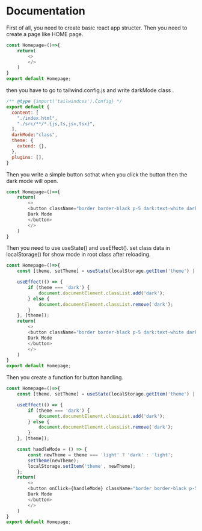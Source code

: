 # Documentation

First of all, you need to create basic react app structer. Then you need to create a page like HOME page.
```javascript
const Homepage=()=>{
    return(
        <>
        </>
    )
}
export default Homepage;
```
then you have to go to tailwind.config.js and write darkMode class .
```javascript
/** @type {import('tailwindcss').Config} */
export default {
  content: [
    "./index.html",
    "./src/**/*.{js,ts,jsx,tsx}",
  ],
  darkMode:"class",
  theme: {
    extend: {},
  },
  plugins: [],
}

```
Then you write a simple button sothat when you click the button then the dark mode will open.

```javascript
const Homepage=()=>{
    return(
        <>
        <button className="border border-black p-5 dark:text-white dark:border-white bg-green-500 ont-bold">
        Dark Mode
        </button>
        </>
    )
}
```
Then you need to use useState() and useEffect(). set class data in localStorage() for show mode in root class after reloading. 

```javascript
const Homepage=()=>{
    const [theme, setTheme] = useState(localStorage.getItem('theme') || 'light');

    useEffect(() => {
        if (theme === 'dark') {
            document.documentElement.classList.add('dark');
        } else {
            document.documentElement.classList.remove('dark');
        }
    }, [theme]);
    return(
        <>
        <button className="border border-black p-5 dark:text-white dark:border-white bg-green-500 ont-bold">
        Dark Mode
        </button>
        </>
    )
}
export default Homepage;
```
Then you create a function for button handling.

```javascript
const Homepage=()=>{
    const [theme, setTheme] = useState(localStorage.getItem('theme') || 'light');

    useEffect(() => {
        if (theme === 'dark') {
            document.documentElement.classList.add('dark');
        } else {
            document.documentElement.classList.remove('dark');
        }
    }, [theme]);

    const handleMode = () => {
        const newTheme = theme === 'light' ? 'dark' : 'light';
        setTheme(newTheme);
        localStorage.setItem('theme', newTheme);
    };
    return(
        <>
        <button onClick={handleMode} className="border border-black p-5 dark:text-white dark:border-white bg-green-500 ont-bold">
        Dark Mode
        </button>
        </>
    )
}
export default Homepage;